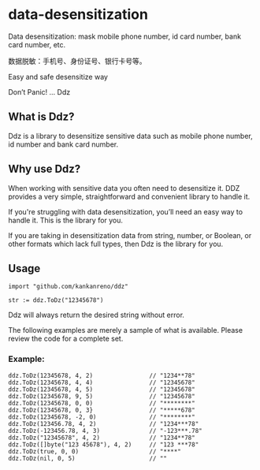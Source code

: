 # data-desensitization

Data desensitization: mask mobile phone number, id card number, bank card number, etc.

数据脱敏：手机号、身份证号、银行卡号等。

Easy and safe desensitize way

Don’t Panic! ... Ddz

## What is Ddz?

Ddz is a library to desensitize sensitive data such as mobile phone number, id number and bank card number.

## Why use Ddz?

When working with sensitive data you often need to desensitize it. DDZ provides a very simple, straightforward and convenient library to handle it.

If you're struggling with data desensitization, you’ll need an easy way to handle it. This is the library for you.

If you are taking in desensitization data from string, number, or Boolean, or other formats which lack full types, then Ddz is the library for you.

## Usage

```
import "github.com/kankanreno/ddz"

str := ddz.ToDz("12345678")
```

Ddz will always return the desired string without error.

The following examples are merely a sample of what is available. Please review
the code for a complete set.

### Example:

    ddz.ToDz(12345678, 4, 2)                // "1234**78"
    ddz.ToDz(12345678, 4, 4)                // "12345678"
    ddz.ToDz(12345678, 4, 5)                // "12345678"
    ddz.ToDz(12345678, 9, 5)                // "12345678"
    ddz.ToDz(12345678, 0, 0)                // "********"
    ddz.ToDz(12345678, 0, 3}                // "*****678"
    ddz.ToDz(12345678, -2, 0)               // "********"
    ddz.ToDz(123456.78, 4, 2)               // "1234***78"
    ddz.ToDz(-123456.78, 4, 3)              // "-123***.78"
    ddz.ToDz("12345678", 4, 2)              // "1234**78"
    ddz.ToDz([]byte("123 45678"), 4, 2)     // "123 ***78"
    ddz.ToDz(true, 0, 0)                    // "****"
    ddz.ToDz(nil, 0, 5)                     // ""
    
